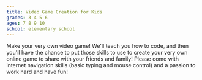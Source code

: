 ```yaml
---
title: Video Game Creation for Kids
grades: 3 4 5 6
ages: 7 8 9 10
school: elementary school
---
```


Make your very own video game! We'll teach you how to code, and then you'll have the chance to put those skills to use to create your very own online game to share with your friends and family! Please come with internet navigation skills (basic typing and mouse control) and a passion to work hard and have fun!